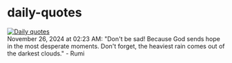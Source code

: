 # daily-quotes
[![Daily quotes](https://github.com/ceepu8/daily-quotes/actions/workflows/daily-quote.yml/badge.svg)](https://github.com/ceepu8/daily-quotes/actions/workflows/daily-quote.yml)<br/>
November 26, 2024 at 02:23 AM: "Don't be sad! Because God sends hope in the most desperate moments. Don't forget, the heaviest rain comes out of the darkest clouds." - Rumi
